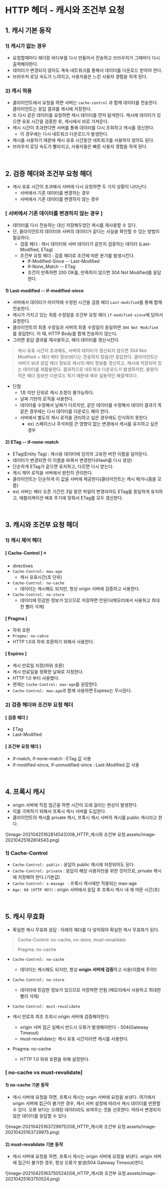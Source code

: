 # HTTP 헤더 - 캐시와 조건부 요청

## 1. 캐시 기본 동작

### 1) 캐시가 없는 경우

- 요청할때마다 헤더랑 바디부를 다시 만들어서 전송하고 브라우저가 그때마다 다시 출력해야한다.
- 데이터가 변경되지 않아도 계속 네트워크를 통해서 데이터를 다운로드 받아야 한다.
- 브라우저 로딩 속도가 느려지고, 사용자들은 느린 사용자 경험을 하게 된다.

### 2) 캐시 적용

- 클라이언트에서 요청을 하면 서버는 `cache-control` 과 함께 데이터를 전송한다. 클라이언트는 응답 결과를 캐시에 저장한다.
- 또 다시 같은 데이터를 요청하면 캐시 데이터를 먼저 탐색한다. 캐시에 데이터가 있으면 유효 시간을 검증한 후, 캐시에서 바로 가져온다.
- 캐시 시간이 초과한다면 서버를 통해 데이터를 다시 조회하고 캐시를 갱신한다.
  - 이 경우에는 다시 네트워크 다운로드가 발생한다.
- 캐시를 사용하기 때문에 캐시 유효 시간동안 네트워크를 사용하지 않아도 된다.
- 브라우저 로딩 속도가 빨라지고, 사용자들은 빠른 사용자 경험을 하게 된다.

<br>

## 2. 검증 헤더와 조건부 요청 헤더

- 캐시 유효 시간이 초과해서 서버에 다시 요청하면 두 가지 상황이 나타난다.
  - 서버에서 기존 데이터를 변경하는 경우
  - 서버에서 기존 데이터를 변경하지 않는 경우

### [ 서버에서 기존 데이터를 변경하지 않는 경우 ]

- 데이터를 다시 전송하는 대신 저장해두었던 캐시를 재사용할 수 있다.
- 단, 클라이언트의 데이터와 서버의 데이터가 같다는 사실을 확인할 수 있는 방법이 필요하다.
  - 검증 헤더 : 캐시 데이터와 서버 데이터가 같은지 검증하는 데이터 (Last-Modified, ETag)
  - 조건부 요청 헤더 : 검증 헤더로 조건에 따른 분기를 발생시킨다.
    - If-Modified-Since -- Last-Modified
    - If-None_Match -- ETag
    - 조건이 만족하면 200 OK를, 만족하지 않으면 304 Not Modified를 응답한다.

#### 1) Last-modified -- if-modified-since

- 서버에서 데이터가 마지막에 수정된 시간을 검증 헤더 `Last-modified`를 통해 함께 전송한다.
- 캐시가 가지고 있는 최종 수정일을 조건부 요청 헤더 `if-modified-since`에 담아서 요청한다.
- 클라이언트의 최종 수정일과 서버의 최종 수정일이 동일하면 `304 Not Modified` 를 응답한다. 이 때, HTTP Body를 함께 전송하지 않는다.
- 그러면 응답 결과를 재사용하고, 헤더 데이터를 갱신시킨다.

> 캐시 유효 시간이 초과해도, 서버의 데이터가 갱신되지 않으면 304 Not Modified + 헤더 메타 정보(바디는 전송하지 않음)만 응답한다. 클라이언트는 서버가 보낸 응답 헤더 정보로 캐시의 메타 정보를 갱신하고, 캐시에 저장되어 있는 데이터를 재활용한다. 결과적으로 네트워크 다운로드가 발생하지만, 용량이 적은 헤더 정보만 다운로드 하기 때문에 매우 실용적인 해결책이다.

- 단점
  - 1초 미만 단위로 캐시 조정이 불가능하다.
  - 날짜 기반의 로직을 사용한다.
  - 데이터를 수정해서 날짜가 다르지만, 같은 데이터를 수정해서 데이터 결과가 똑같은 경우에는 다시 데이터를 다운로드 해야 한다.
  - 서버에서 별도의 캐시 로직을 관리하고 싶은 경우에도 인식하지 못한다.
    - ex) 스페이스나 주석처럼 큰 영향이 없는 변경에서 캐시를 유지하고 싶은 경우

#### 2) ETag -- if-none-match

- ETag(Entity Tag) : 캐시용 데이터에 임의의 고유한 버전 이름을 달아둔다.
- 데이터가 변경되면 이 이름을 바꿔서 변경한다(Hash를 다시 생성)
- 단순하게 ETag가 같으면 유지하고, 다르면 다시 받는다.
- 캐시 제어 로직을 서버에서 완전히 관리한다.
- 클라이언트는 단순하게 이 값을 서버에 제공한다(클라이언트는 캐시 메거니즘을 모름)
- ex) 서버는 베타 오픈 기간인 3일 동안 파일이 변경되어도 ETag를 동일하게 유지하고, 애플리케이션 배포 주기에 맞춰서 ETag를 모두 갱신한다.

<br>

## 3. 캐시와 조건부 요청 헤더

### 1) 캐시 제어 헤더

#### [ Cache-Control ] ⭐

- directives
- `Cache-Control: max-age`
  - 캐시 유효시간(초 단위)
- `Cache-Control: no-cache `
  - 데이터는 캐시해도 되지만, 항상 origin 서버에 검증하고 사용한다.
- `Cache-Control: no-store`
  - 데이터에 민감한 정보가 있으므로 저장하면 안된다(메모리에서 사용하고 최대한 빨리 삭제)

#### [ Pragma ]

- 하위 호환
- `Pragma: no-cahce`
- HTTP 1.0과 하위 호환하기 위해서 사용한다.

#### [ Expires ]

- 캐시 만료일 지정(하위 호환)
- 캐시 만료일을 정확한 날짜로 지정한다.
- HTTP 1.0 부터 사용했다.
- 현재는 `Cache-Control: max-age`를 권장한다.
- `Cache-Control: max-age`과 함께 사용하면 Expires는 무시된다.

### 2) 검증 헤더와 조건부 요청 헤더

#### [ 검증 헤더 ]

- ETag
- Last-Modified

#### [ 조건부 요청 헤더 ]

- if-match, if-none-match : ETag 값 사용
- if-modified-since, if-unmodified-since : Last-Modified 값 사용

<br>

## 4. 프록시 캐시

- origin 서버에 직접 접근을 하면 시간이 오래 걸리는 현상이 발생한다.
- 이를 극복하기 위해서 프록시 캐시 서버를 도입한다. 
- 클라이언트의 캐시를 private 캐시, 프록시 캐시 서버의 캐시를 public 캐시라고 한다.

![image-20210425162814543](08_HTTP_캐시와 조건부 요청.assets/image-20210425162814543.png)

### 1) Cache-Control

- `Cache-Control: public` : 응답이 public 캐시에 저장되어도 된다.
- `Cache-Control: private` : 응답이 해당 사용자만을 위한 것이므로, private 캐시에 저장해야 한다.(기본값)
- `Cache-Control: s-maxage ` : 프록시 캐시에만 적용되는 max-age
- `Age: 60 (HTTP 헤더)` : origin 서버에서 응답 후 프록시 캐시 내 에 머문 시간(초)

<br>

## 5. 캐시 무효화

- 확실한 캐시 무효화 응답 : 아래의 헤더를 다 넣어줘야 확실한 캐시 무효화가 된다.

> Cache-Control: no-cache, no-store, must-revalidate 
>
> Pragma: no-cache

- `Cache-Control: no-cache `

  - 데이터는 캐시해도 되지만, 항상 **origin 서버에 검증**하고 사용(이름에 주의!)
- `Cache-Control: no-store`

  - 데이터에 민감한 정보가 있으므로 저장하면 안됨 (메모리에서 사용하고 최대한 빨리 삭제)
- `Cache-Control: must-revalidate `
- 캐시 만료후 최초 조회시 origin 서버에 검증해야한다.
  - origin 서버 접근 실패시 반드시 오류가 발생해야한다 - 504(Gateway Timeout)
  - must-revalidate는 캐시 유효 시간이라면 캐시를 사용한다.
- Pragma: no-cache
  - HTTP 1.0 하위 호환을 위해 설정한다.

### [ no-cache vs must-revalidate]

#### 1) no-cache 기본 동작

- 캐시 서버에 요청을 하면, 프록시 캐시는 orgin 서버에 요청을 보낸다. 여기에서 origin 서버에 접근이 불가한 경우, 캐시 서버 설정에 따라서 캐시 데이터를 반환할 수 있다. 오류 보다는 오래된 데이터라도 보여주는 것을 선호한다. 따라서 변경되지 않은 데이터를 응답할 수 있다.

![image-20210425163729975](08_HTTP_캐시와 조건부 요청.assets/image-20210425163729975.png)

#### 2) must-revalidate 기본 동작

- 캐시 서버에 요청을 하면, 프록시 캐시는 origin 서버에 요청을 보낸다. origin 서버에 접근이 불가한 경우, 항상 오류가 발생(504 Gateway Timeout)한다.  

![image-20210425163750524](08_HTTP_캐시와 조건부 요청.assets/image-20210425163750524.png)



